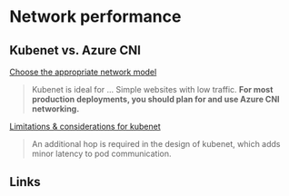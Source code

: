 # Network performance

## Kubenet vs. Azure CNI

[Choose the appropriate network model](https://docs.microsoft.com/en-us/azure/aks/operator-best-practices-network#choose-the-appropriate-network-model)

> Kubenet is ideal for ... Simple websites with low traffic.
> **For most production deployments, you should plan for and use Azure CNI networking.**

[Limitations & considerations for kubenet](https://docs.microsoft.com/en-us/azure/aks/configure-kubenet#limitations--considerations-for-kubenet)

> An additional hop is required in the design of kubenet, which adds minor latency to pod communication.

## Links

